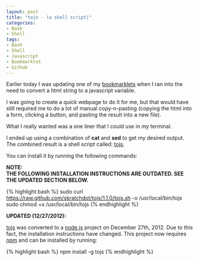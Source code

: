 ```yaml
--- 
layout: post
title: "tojs - (a shell script)"
categories:
- Bash
- Shell
tags: 
- Bash
- Shell
- Javascript
- Bookmarklet
- Github
---
```


Earlier today I was updating one of my
[bookmarklets](http://skratchdot.github.com/domFormat/bookmarklet/index.html)
when I ran into the need to convert a html string to a javascript variable.

I was going to create a quick webpage to do it for me, but that would have still required me
to do a lot of manual copy-n-pasting (copying the html into a form, clicking a button, and pasting the
result into a new file).

What I really wanted was a one liner that I could use in my terminal.

I ended up using a combination of **cat** and **sed** to get my desired output.  The combined result
is a shell script called: [tojs](https://github.com/skratchdot/tojs/).

You can install it by running the following commands:

**NOTE:  
THE FOLLOWING INSTALLATION INSTRUCTIONS ARE OUTDATED. SEE THE UPDATED SECTION BELOW.**

{% highlight bash %}
sudo curl https://raw.github.com/skratchdot/tojs/1.1.0/tojs.sh -o /usr/local/bin/tojs
sudo chmod +x /usr/local/bin/tojs
{% endhighlight %}

**UPDATED (12/27/2012):**

[tojs](https://github.com/skratchdot/tojs/) was converted to a [node.js](http://nodejs.org/) project
on December 27th, 2012. Due to this fact, the installation instructions have changed. This project
now requires [npm](https://npmjs.org/) and can be installed by running:

{% highlight bash %}
npm install -g tojs
{% endhighlight %}

